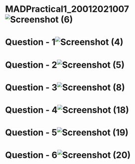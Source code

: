 # MADPractical1_20012021007![Screenshot (6)](https://user-images.githubusercontent.com/110403688/183351354-de23cc56-bd61-4eff-8ef2-ee9f619c76d4.png)
# Question - 1![Screenshot (4)](https://user-images.githubusercontent.com/110403688/183720564-ed800bd7-56d2-45f0-88d7-32ad9168d32b.png)
# Question - 2![Screenshot (5)](https://user-images.githubusercontent.com/110403688/183720589-ccbac4a9-b54d-4c2c-a7da-3fc4a52b13f6.png)
# Question - 3![Screenshot (8)](https://user-images.githubusercontent.com/110403688/183360019-852fae0e-370b-464b-869b-7fd5a2099f55.png)
# Question - 4![Screenshot (18)](https://user-images.githubusercontent.com/110403688/183853795-1b5b330f-48de-4050-a0bd-a8c1e346d8c3.png)
# Question - 5![Screenshot (19)](https://user-images.githubusercontent.com/110403688/183855779-652c83d7-3884-456b-a242-262abbba7937.png)
# Question - 6![Screenshot (20)](https://user-images.githubusercontent.com/110403688/183859358-0d98766e-cc2e-4953-ab61-c2a38f871d97.png)
